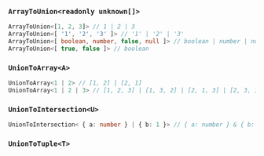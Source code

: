 
###  `ArrayToUnion<readonly unknown[]>`


``` typescript
ArrayToUnion<[1, 2, 3]> // 1 | 2 | 3
ArrayToUnion<[ '1', '2', '3' ]> // '1' | '2' | '3'
ArrayToUnion<[ boolean, number, false, null ]> // boolean | number | null
ArrayToUnion<[ true, false ]> // boolean
```

			
###  `UnionToArray<A>`


``` typescript
UnionToArray<1 | 2> // [1, 2] | [2, 1]
UnionToArray<1 | 2 | 3> // [1, 2, 3] | [1, 3, 2] | [2, 1, 3] | [2, 3, 1] | [3, 1, 2] | [3, 2, 1]
```

			
###  `UnionToIntersection<U>`


``` typescript
UnionToIntersection< { a: number } | { b: 1 }> // { a: number } & { b: 1 }
```

			
###  `UnionToTuple<T>`


``` typescript

```

			